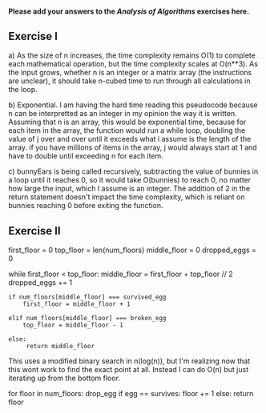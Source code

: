 #### Please add your answers to the ***Analysis of  Algorithms*** exercises here.

## Exercise I

a) As the size of n increases, the time complexity 
remains O(1) to complete each mathematical operation, but the time complexity scales at O(n**3). As the input grows, whether n is an integer or a matrix array (the instructions are unclear), it should take n-cubed time to run through all calculations in the loop.


b) Exponential. I am having the hard time reading this 
pseudocode because n can be interpretted as an integer 
in my opinion the way it is written. Assuming that n
is an array, this would be exponential time, because for each item in the array, the function would run a while loop, doubling the value of j over and over until it exceeds what i assume is the length of the array. if you have millions of items in the array, j would always start at 1 and have to double until exceeding n for each item. 


c) bunnyEars is being called recursively, subtracting the value of bunnies in a loop until it reaches 0, so it would take O(bunnies) to reach 0, no matter how large the input, which I assume is an integer. The addition of 2 in the return statement doesn't impact the time complexity, which is reliant on bunnies reaching 0 before exiting the function.

## Exercise II

first_floor = 0
top_floor = len(num_floors)
middle_floor = 0
dropped_eggs = 0

while first_floor < top_floor:
    middle_floor = first_floor + top_floor // 2
    dropped_eggs += 1

    if num_floors[middle_floor] === survived_egg
        first_floor = middle_floor + 1
    
    elif num_floors[middle_floor] === broken_egg
        top_floor = middle_floor - 1

    else: 
         return middle_floor

This uses a modified binary search in n(log(n)), but I'm realizing now that this wont work to find the exact point at all. Instead I can do O(n) but just iterating up from the bottom floor.

for floor in num_floors:
    drop_egg
    if egg == survives:
        floor += 1
    else:
        return floor

